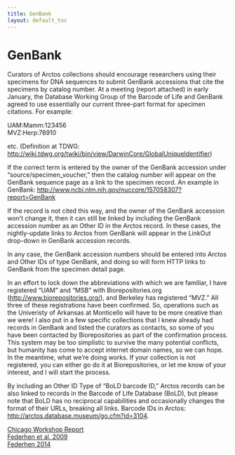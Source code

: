```yaml
---
title: GenBank
layout: default_toc
---
```


# GenBank

Curators of Arctos collections should encourage researchers using their
specimens for DNA sequences to submit GenBank accessions that cite the
specimens by catalog number. At a meeting (report attached) in early
January, the Database Working Group of the Barcode of Life and GenBank
agreed to use essentially our current three-part format for specimen
citations. For example:

UAM:Mamm:123456\
MVZ:Herp:78910

etc. (Definition at TDWG:
<http://wiki.tdwg.org/twiki/bin/view/DarwinCore/GlobalUniqueIdentifier>)

If the correct term is entered by the owner of the GenBank accession
under “source/specimen\_voucher,” then the catalog number will appear on
the GenBank sequence page as a link to the specimen record. An example
in GenBank:
<http://www.ncbi.nlm.nih.gov/nuccore/157058307?report=GenBank>

If the record is not cited this way, and the owner of the GenBank
accession won’t change it, then it can still be linked by including the
GenBank accession number as an Other ID in the Arctos record. In these
cases, the nightly-update links to Arctos from GenBank will appear in
the LinkOut drop-down in GenBank accession records.

In any case, the GenBank accession numbers should be entered into Arctos
and Other IDs of type GenBank, and doing so will form HTTP links to
GenBank from the specimen detail page.

In an effort to lock down the abbreviations with which we are familiar,
I have registered “UAM” and “MSB” with Biorepositories.org
(http://www.biorepositories.org/), and Berkeley has registered “MVZ.”
All three of these registrations have been confirmed. So, operations
such as the Univeristy of Arkansas at Monticello will have to be more
creative than we were! I also put in a few specific collections that I
knew already had records in GenBank and listed the curators as contacts,
so some of you have been contacted by Biorepositories as part of the
confirmation process. This system may be too simplistic to survive the
many potential conflicts, but humanity has come to accept internet
domain names, so we can hope. In the meantime, what we’re doing works.
If your collection is not registered, you can either go do it at
Biorepositories, or let me know of your interest, and I will start the
process.

By including an Other ID Type of “BoLD barcode ID,” Arctos records can
be also linked to records in the Barcode of Life Database (BoLD), but
please note that BoLD has no reciprocal capabilities and occasionally
changes the format of their URLs, breaking all links. Barcode IDs in
Arctos: <http://arctos.database.museum/go.cfm?id=3104>.

[Chicago Workshop
Report](http://arctosdb.files.wordpress.com/2011/08/dbwgchicagoworkshopreport-final.pdf)\
[Federhen et al. 2009](http://arctos.database.museum/media/10253751)\
[Federhen 2014](https://www.ncbi.nlm.nih.gov/pubmed/25398905)
